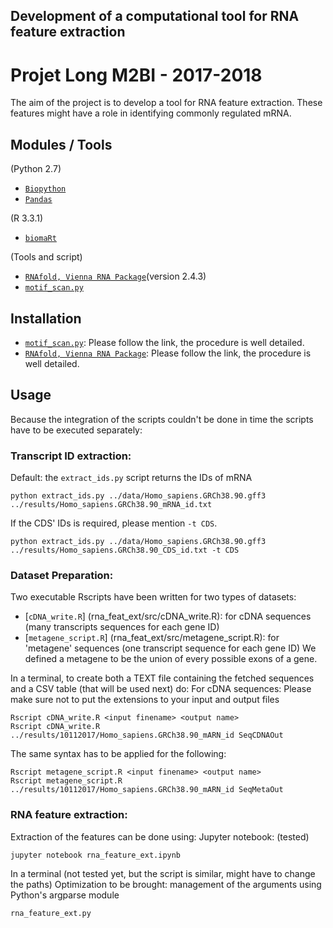 ## Development of a computational tool for RNA feature extraction
# Projet Long M2BI - 2017-2018
The aim of the project is to develop a tool for RNA feature extraction. These features might have a role in identifying commonly regulated mRNA.

## Modules / Tools
(Python 2.7)
+ [`Biopython`](http://biopython.org)
+ [`Pandas`](http://pandas.pydata.org)

(R 3.3.1)
+ [`biomaRt`](http://bioconductor.org/packages/release/bioc/html/biomaRt.html)

(Tools and script)
+ [`RNAfold, Vienna RNA Package`](https://www.tbi.univie.ac.at/RNA/index.html#download)(version 2.4.3)
+ [`motif_scan.py`](https://github.com/miha-skalic/motif_scan)

## Installation
+ [`motif_scan.py`](https://github.com/miha-skalic/motif_scan): Please follow the link, the procedure is well detailed.
+ [`RNAfold, Vienna RNA Package`](https://www.tbi.univie.ac.at/RNA/index.html#download): Please follow the link, the procedure is well detailed.

## Usage
Because the integration of the scripts couldn't be done in time the scripts have to be executed separately:
### Transcript ID extraction:

Default: the `extract_ids.py` script returns the IDs of mRNA
```
python extract_ids.py ../data/Homo_sapiens.GRCh38.90.gff3 ../results/Homo_sapiens.GRCh38.90_mRNA_id.txt
```
If the CDS' IDs is required, please mention `-t CDS`.
```
python extract_ids.py ../data/Homo_sapiens.GRCh38.90.gff3 ../results/Homo_sapiens.GRCh38.90_CDS_id.txt -t CDS
```

### Dataset Preparation:
Two executable Rscripts have been written for two types of datasets: 
+ [`cDNA_write.R`] (rna_feat_ext/src/cDNA_write.R): for cDNA sequences (many transcripts sequences for each gene ID)
+ [`metagene_script.R`] (rna_feat_ext/src/metagene_script.R): for 'metagene' sequences (one transcript sequence for each gene ID) We defined a metagene to be the union of every possible exons of a gene.

In a terminal, to create both a TEXT file containing the fetched sequences and a CSV table (that will be used next) do:
For cDNA sequences: 
Please make sure not to put the extensions to your input and output files
```
Rscript cDNA_write.R <input finename> <output name>
Rscript cDNA_write.R ../results/10112017/Homo_sapiens.GRCh38.90_mARN_id SeqCDNAOut
```
The same syntax has to be applied for the following:
```
Rscript metagene_script.R <input finename> <output name>
Rscript metagene_script.R ../results/10112017/Homo_sapiens.GRCh38.90_mARN_id SeqMetaOut
```
### RNA feature extraction:
Extraction of the features can be done using:
Jupyter notebook: (tested)
```
jupyter notebook rna_feature_ext.ipynb
```
In a terminal (not tested yet, but the script is similar, might have to change the paths)
Optimization to be brought: management of the arguments using Python's argparse module
```
rna_feature_ext.py
```





